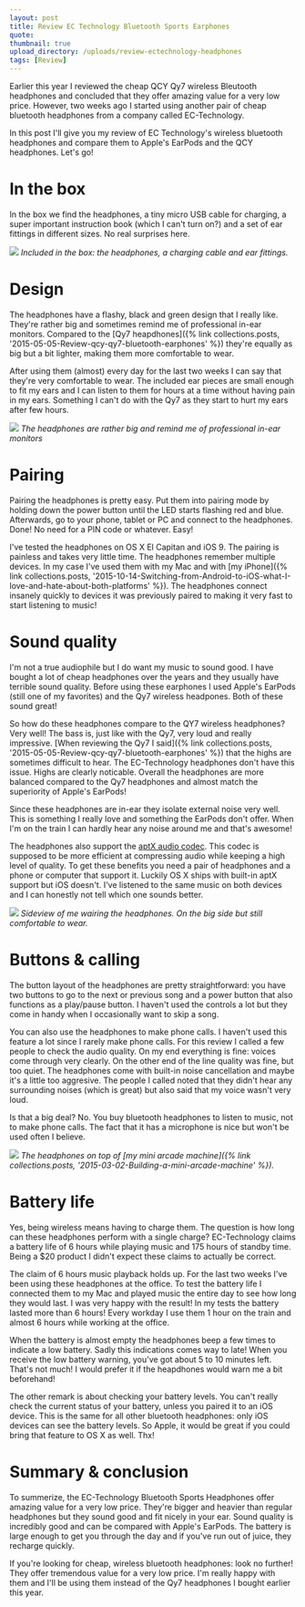 ```yaml
---
layout: post
title: Review EC Technology Bluetooth Sports Earphones
quote: 
thumbnail: true
upload_directory: /uploads/review-ectechnology-headphones
tags: [Review]
---
```


Earlier this year I reviewed the cheap QCY Qy7 wireless Bleutooth headphones and concluded that they offer amazing value for a very low price. However, two weeks ago I started using another pair of cheap bluetooth headphones from a company called EC-Technology.

In this post I'll give you my review of EC Technology's wireless bluetooth headphones and compare them to Apple's EarPods and the QCY headphones. Let's go!

<!--more-->

# In the box
In the box we find the headphones, a tiny micro USB cable for charging, a super important instruction book (which I can't turn on?) and a set of ear fittings in different sizes. No real surprises here.

![](/uploads/review-ectechnology-headphones/in-box.jpg)
*Included in the box: the headphones, a charging cable and ear fittings.*

# Design

The headphones have a flashy, black and green design that I really like. They're rather big and sometimes remind me of professional in-ear monitors. Compared to the [Qy7 heapdhones]({% link collections.posts, '2015-05-05-Review-qcy-qy7-bluetooth-earphones' %}) they're equally as big but a bit lighter, making them more comfortable to wear.

After using them (almost) every day for the last two weeks I can say that they're very comfortable to wear. The included ear pieces are small enough to fit my ears and I can listen to them for hours at a time without having pain in my ears. Something I can't do with the Qy7 as they start to hurt my ears after few hours.

![](/uploads/review-ectechnology-headphones/in-ear.jpg)
*The headphones are rather big and remind me of professional in-ear monitors*

# Pairing
Pairing the headphones is pretty easy. Put them into pairing mode by holding down the power button until the LED starts flashing red and blue. Afterwards, go to your phone, tablet or PC and connect to the headphones. Done! No need for a PIN code or whatever. Easy!

I've tested the headphones on OS X El Capitan and iOS 9. The pairing is painless and takes very little time. The headphones remember multiple devices. In my case I've used them with my Mac and with [my iPhone]({% link collections.posts, '2015-10-14-Switching-from-Android-to-iOS-what-I-love-and-hate-about-both-platforms' %}). The headphones connect insanely quickly to devices it was previously paired to making it very fast to start listening to music!

# Sound quality
I'm not a true audiophile but I do want my music to sound good. I have bought a lot of cheap headphones over the years and they usually have terrible sound quality. Before using these earphones I used Apple's EarPods (still one of my favorites) and the Qy7 wireless headpones. Both of these sound great!

So how do these headphones compare to the QY7 wireless headphones? Very well! The bass is, just like with the Qy7, very loud and really impressive. [When reviewing the Qy7 I said]({% link collections.posts, '2015-05-05-Review-qcy-qy7-bluetooth-earphones' %}) that the highs are sometimes difficult to hear. The EC-Technology headphones don't have this issue. Highs are clearly noticable. Overall the headphones are more balanced compared to the Qy7 headphones and almost match the superiority of Apple's EarPods!

Since these headphones are in-ear they isolate external noise very well. This is something I really love and something the EarPods don't offer. When I'm on the train I can hardly hear any noise around me and that's awesome!

The headphones also support the [aptX audio codec](https://en.wikipedia.org/wiki/AptX). This codec is supposed to be more efficient at compressing audio while keeping a high level of quality. To get these benefits you need a pair of headphones and a phone or computer that support it. Luckily OS X ships with built-in aptX support but iOS doesn't. I've listened to the same music on both devices and I can honestly not tell which one sounds better.

![](/uploads/review-ectechnology-headphones/side-ear.jpg)
*Sideview of me wairing the headphones. On the big side but still comfortable to wear.*

# Buttons & calling
The button layout of the headphones are pretty straightforward: you have two buttons to go to the next or previous song and a power button that also functions as a play/pause button. I haven't used the controls a lot but they come in handy when I occasionally want to skip a song.

You can also use the headphones to make phone calls. I haven't used this feature a lot since I rarely make phone calls. For this review I called a few people to check the audio quality. On my end everything is fine: voices come through very clearly. On the other end of the line quality was fine, but too quiet. The headphones come with built-in noise cancellation and maybe it's a little too aggresive. The people I called noted that they didn't hear any surrounding noises (which is great) but also said that my voice wasn't very loud.

Is that a big deal? No. You buy bluetooth headphones to listen to music, not to make phone calls. The fact that it has a microphone is nice but won't be used often I believe.

![](/uploads/review-ectechnology-headphones/headphones.jpg)
*The headphones on top of [my mini arcade machine]({% link collections.posts, '2015-03-02-Building-a-mini-arcade-machine' %}).*

# Battery life
Yes, being wireless means having to charge them. The question is how long can these headphones perform with a single charge? EC-Technology claims a battery life of 6 hours while playing music and 175 hours of standby time. Being a $20 product I didn't expect these claims to actually be correct.

The claim of 6 hours music playback holds up. For the last two weeks I've been using these headphones at the office. To test the battery life I connected them to my Mac and played music the entire day to see how long they would last. I was very happy with the result! In my tests the battery lasted more than 6 hours! Every workday I use them 1 hour on the train and almost 6 hours while working at the office.

When the battery is almost empty the headphones beep a few times to indicate a low battery. Sadly this indications comes way to late! When you receive the low battery warning, you've got about 5 to 10 minutes left. That's not much! I would prefer it if the heapdhones would warn me a bit beforehand!

The other remark is about checking your battery levels. You can't really check the current status of your battery, unless you paired it to an iOS device. This is the same for all other bluetooth headphones: only iOS devices can see the battery levels. So Apple, it would be great if you could bring that feature to OS X as well. Thx!

# Summary & conclusion
To summerize, the EC-Technology Bluetooth Sports Headphones offer amazing value for a very low price. They're bigger and heavier than regular headphones but they sound good and fit nicely in your ear. Sound quality is incredibly good and can be compared with Apple's EarPods. The battery is large enough to get you through the day and if you've run out of juice, they recharge quickly.

If you're looking for cheap, wireless bluetooth headphones: look no further! They offer tremendous value for a very low price. I'm really happy with them and I'll be using them instead of the Qy7 headphones I bought earlier this year.